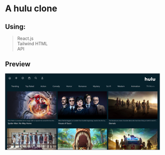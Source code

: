 # A hulu clone

## Using:

> React.js  
> Tailwind 
> HTML  
> API

## Preview

![preview](./public/hulu.PNG)

